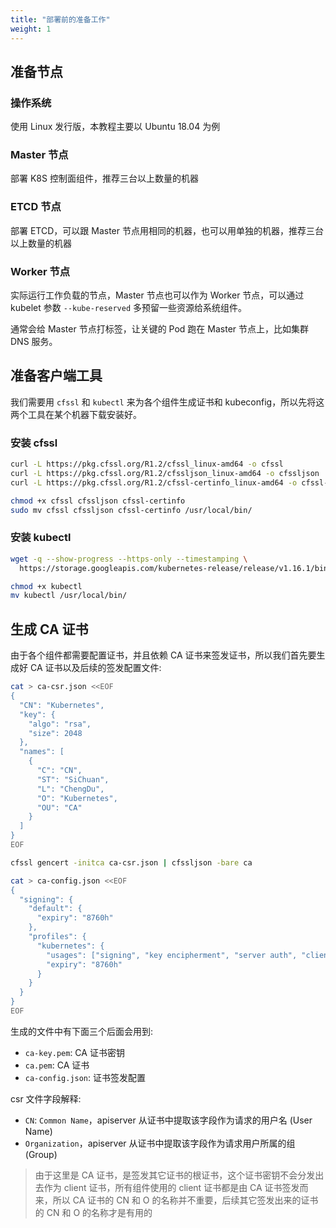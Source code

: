 ```yaml
---
title: "部署前的准备工作"
weight: 1
---
```


## 准备节点

### 操作系统

使用 Linux 发行版，本教程主要以 Ubuntu 18.04 为例

### Master 节点

部署 K8S 控制面组件，推荐三台以上数量的机器

### ETCD 节点

部署 ETCD，可以跟 Master 节点用相同的机器，也可以用单独的机器，推荐三台以上数量的机器

### Worker 节点

实际运行工作负载的节点，Master 节点也可以作为 Worker 节点，可以通过 kubelet 参数 `--kube-reserved` 多预留一些资源给系统组件。

通常会给 Master 节点打标签，让关键的 Pod 跑在 Master 节点上，比如集群 DNS 服务。

## 准备客户端工具

我们需要用 `cfssl` 和 `kubectl` 来为各个组件生成证书和 kubeconfig，所以先将这两个工具在某个机器下载安装好。

### 安装 cfssl <a id="install-cfssl"></a>

``` bash
curl -L https://pkg.cfssl.org/R1.2/cfssl_linux-amd64 -o cfssl
curl -L https://pkg.cfssl.org/R1.2/cfssljson_linux-amd64 -o cfssljson
curl -L https://pkg.cfssl.org/R1.2/cfssl-certinfo_linux-amd64 -o cfssl-certinfo

chmod +x cfssl cfssljson cfssl-certinfo
sudo mv cfssl cfssljson cfssl-certinfo /usr/local/bin/
```

### 安装 kubectl

``` bash
wget -q --show-progress --https-only --timestamping \
  https://storage.googleapis.com/kubernetes-release/release/v1.16.1/bin/linux/amd64/kubectl

chmod +x kubectl
mv kubectl /usr/local/bin/
```

## 生成 CA 证书 <a id="generate-ca-cert"></a>

由于各个组件都需要配置证书，并且依赖 CA 证书来签发证书，所以我们首先要生成好 CA 证书以及后续的签发配置文件:

``` bash
cat > ca-csr.json <<EOF
{
  "CN": "Kubernetes",
  "key": {
    "algo": "rsa",
    "size": 2048
  },
  "names": [
    {
      "C": "CN",
      "ST": "SiChuan",
      "L": "ChengDu",
      "O": "Kubernetes",
      "OU": "CA"
    }
  ]
}
EOF

cfssl gencert -initca ca-csr.json | cfssljson -bare ca

cat > ca-config.json <<EOF
{
  "signing": {
    "default": {
      "expiry": "8760h"
    },
    "profiles": {
      "kubernetes": {
        "usages": ["signing", "key encipherment", "server auth", "client auth"],
        "expiry": "8760h"
      }
    }
  }
}
EOF
```

生成的文件中有下面三个后面会用到:

* `ca-key.pem`: CA 证书密钥
* `ca.pem`: CA 证书
* `ca-config.json`: 证书签发配置

csr 文件字段解释:

* `CN`: `Common Name`，apiserver 从证书中提取该字段作为请求的用户名 (User Name)
* `Organization`，apiserver 从证书中提取该字段作为请求用户所属的组 (Group)

> 由于这里是 CA 证书，是签发其它证书的根证书，这个证书密钥不会分发出去作为 client 证书，所有组件使用的 client 证书都是由 CA 证书签发而来，所以 CA 证书的 CN 和 O 的名称并不重要，后续其它签发出来的证书的 CN 和 O 的名称才是有用的
